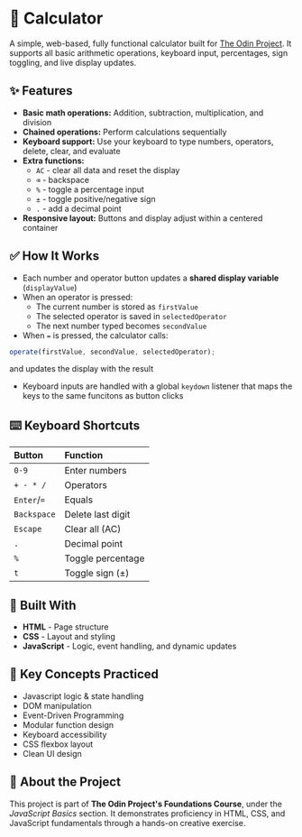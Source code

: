# 🧮 Calculator

A simple, web-based, fully functional calculator built for [The Odin Project](https://www.theodinproject.com/).
It supports all basic arithmetic operations, keyboard input, percentages, sign toggling, and live display updates.

## ✨ Features

- **Basic math operations:** Addition, subtraction, multiplication, and division
- **Chained operations:** Perform calculations sequentially
- **Keyboard support:** Use your keyboard to type numbers, operators, delete, clear, and evaluate
- **Extra functions:**
  - `AC` - clear all data and reset the display
  - `⌫` - backspace
  - `%` - toggle a percentage input
  - `±` - toggle positive/negative sign
  - `.` - add a decimal point
- **Responsive layout:** Buttons and display adjust within a centered container

## ✅ How It Works

- Each number and operator button updates a **shared display variable** (`displayValue`)
- When an operator is pressed:
  - The current number is stored as `firstValue`
  - The selected operator is saved in `selectedOperator`
  - The next number typed becomes `secondValue`
- When `=` is pressed, the calculator calls:  
```js
operate(firstValue, secondValue, selectedOperator);
```
and updates the display with the result
- Keyboard inputs are handled with a global `keydown` listener that maps the keys to the same funcitons as button clicks

## ⌨️ Keyboard Shortcuts

| Button | Function |
| :--- | :---|
| `0-9` | Enter numbers |
| `+ - * /` | Operators |
| `Enter`/`=` | Equals |
| `Backspace` | Delete last digit |
| `Escape` | Clear all (AC) |
| `.` | Decimal point |
| `%` | Toggle percentage |
| `t` | Toggle sign (±) |

## 🧱 Built With

- **HTML** - Page structure
- **CSS** - Layout and styling
- **JavaScript** - Logic, event handling, and dynamic updates

## 🧠 Key Concepts Practiced

- Javascript logic & state handling
- DOM manipulation
- Event-Driven Programming
- Modular function design
- Keyboard accessibility
- CSS flexbox layout
- Clean UI design

## 🏫 About the Project

This project is part of **The Odin Project's Foundations Course**, under the *JavaScript Basics* section. It demonstrates proficiency in HTML, CSS, and JavaScript fundamentals through a hands-on creative exercise. 